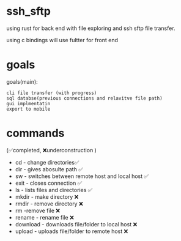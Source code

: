 # ssh_sftp

using rust for back end with file exploring and ssh sftp file transfer.

using c bindings will use fultter for front end 

# goals 
goals(main):

    cli file transfer (with progress)
    sql databse(previous connections and relavitve file path)
    gui implmentatin
    export to mobile
# commands 
(✅completed, ❌underconstruction )
- cd - change directories✅
- dir - gives abosulte path ✅
- sw - switches between remote host and local host ✅
- exit - closes connection ✅
- ls - lists files and directories ✅
- mkdir - make directory ❌
- rmdir - remove directory ❌
- rm -remove file ❌
- rename - rename file ❌
- download - downloads file/folder to local host ❌
- upload - uploads file/folder to remote host ❌
